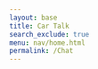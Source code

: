 ```yaml
---
layout: base
title: Car Talk
search_exclude: true
menu: nav/home.html
permalink: /Chat
---
```


<html lang="en">
<head>
    <meta charset="UTF-8">
    <meta name="viewport" content="width=device-width, initial-scale=1.0">
    <title>Chat</title>
    <link rel="stylesheet" href="styles.css">
    <style>
        .chat-container {
            width: 80%;
            max-width: 1200px;
            min-width: 400px;
            height: 100%;
            margin: 0 auto;
            display: flex;
            flex-direction: column;
            padding: 20px;
        }

        .chat-box {
            flex: 1;
            border: 1px solid #ddd;
            border-radius: 5px;
            padding: 20px;
            overflow-y: auto;
            max-height: 70vh;
            background-color: white;
            box-shadow: 0 2px 4px rgba(0, 0, 0, 0.1);
        }

        .chat-box div {
            margin: 10px 0;
        }

        .message-header {
            font-size: 0.8em;
            color: #666;
            margin-bottom: 2px;
            display: flex;
            justify-content: space-between;
            align-items: center;
        }
        .user-id {
            font-weight: bold;
            margin-right: 10px;
        }
        .timestamp {
            color: #999;
        }
        .message-text {
            margin-bottom: 10px;
        }
        .sent-message {
            background-color: #e3f2fd;
            padding: 8px;
            border-radius: 8px;
            margin: 5px 0;
            align-self: flex-end;
        }
        .received-message {
            background-color: #f5f5f5;
            padding: 8px;
            border-radius: 8px;
            margin: 5px 0;
        }

        form {
            display: flex;
            gap: 10px;
            margin-top: 20px;
        }

        input {
            flex: 1;
            padding: 12px;
            border: 1px solid #ccc;
            border-radius: 5px;
            font-size: 16px;
        }

        button {
            padding: 12px 24px;
            border: none;
            background-color: #28a745;
            color: white;
            border-radius: 5px;
            cursor: pointer;
            font-size: 16px;
            transition: background-color 0.2s;
        }

        button:hover {
            background-color: #218838;
        }

        .edit-button, .delete-button {
            background-color: #007bff;
            color: white;
            border: none;
            border-radius: 5px;
            padding: 5px 10px;
            cursor: pointer;
            font-size: 0.9em;
            transition: background-color 0.3s;
        }

        .edit-button:hover, .delete-button:hover {
            background-color: #0056b3;
        }

        .delete-button {
            background-color: #dc3545;
        }

        .delete-button:hover {
            background-color: #c82333;
        }

        .button-container {
            display: flex;
            gap: 10px;
            margin-left: 10px;
        }
    </style>
</head>
<body>
    <div class="chat-container">
        <div class="chat-box" id="chatBox"></div>
        <form id="chatForm">
            <input type="text" id="messageInput" placeholder="Type your message..." required>
            <button type="submit">Send</button>
        </form>
    </div>
    <script>
        let pythonURI = '';
        
        if (location.hostname === "localhost") {
                pythonURI = "http://localhost:8887";
        } else if (location.hostname === "127.0.0.1") {
                pythonURI = "http://127.0.0.1:8887";
        } else {
                pythonURI =  "https://motor.stu.nighthawkcodingsociety.com";
        }

        import { pythonURI, fetchOptions } from '{{site.baseurl}}/assets/js/api/config.js';

        document.addEventListener('DOMContentLoaded', () => {
            const chatForm = document.getElementById('chatForm');
            const messageInput = document.getElementById('messageInput');
            const chatBox = document.getElementById('chatBox');



            const apiUrl = pythonURI + '/car_chat'; // Adjust the port as necessary

            

            // Display a welcoming message in the chat history
            displayMessage({
                text: "Welcome to the chat! Feel free to send a message.",
                type: 'received',
                time: new Date(),
                userId: 'System'
            });

            chatForm.addEventListener('submit', async (e) => {
                e.preventDefault();
                const message = messageInput.value;
                const currentTime = new Date();

                // Send message to backend
                const messageData = await sendMessage(message);
                if (messageData) {
                    displayMessage({
                        text: message,
                        type: 'sent',
                        time: currentTime,
                        userId: 'You',
                        id: messageData.id // Store the message ID for future deletes
                    });
                }

                // Clear input field
                messageInput.value = '';
            });

            async function sendMessage(message) {
                const messageData = {
                    "message": message,
                    "user_id": 1  // Using the same user_id as shown in Postman
                };

                try {
                    const response = await fetch(apiUrl, {
                        method: 'POST',
                        headers: {
                            'Content-Type': 'application/json'
                        },
                        body: JSON.stringify(messageData)
                    });

                    if (response.ok) {
                        return await response.json(); // Return the message data including ID
                    } else {
                        console.error('Error sending message:', response.statusText);
                    }
                } catch (error) {
                    console.error('Error:', error);
                }
                return null;
            }

            function displayMessage({ text, type, time, userId, id }) {
                const messageDiv = document.createElement('div');
                const timeString = new Date(time).toLocaleTimeString();
                
                // Create message container with appropriate class based on message type (sent or received)
                messageDiv.className = type === 'sent' ? 'sent-message' : 'received-message';
                
                // Add message content with user ID, time, and buttons
                messageDiv.innerHTML = `
                    <div class="message-header">
                        <span class="user-id">${userId}</span>
                        <span class="timestamp">${timeString}</span>
                        ${type === 'sent' ? `
                            <div class="button-container">
                                <button class="edit-button" data-id="${id}">Edit</button>
                                <button class="delete-button" data-id="${id}">Delete</button>
                            </div>
                        ` : ''}
                    </div>
                    <div class="message-text">${text}</div>
                `;
                
                chatBox.appendChild(messageDiv);
                chatBox.scrollTop = chatBox.scrollHeight;

                // Add event listener for the edit button if the message is sent by the user
                if (type === 'sent') {
                    messageDiv.querySelector('.edit-button').addEventListener('click', () => {
                        editMessage(id, text);
                    });

                    // Add event listener for the delete button
                    messageDiv.querySelector('.delete-button').addEventListener('click', () => {
                        deleteMessage(id, messageDiv);
                    });
                }
            }

            function deleteMessage(id, messageDiv) {
                if (confirm("Are you sure you want to delete this message?")) {
                    fetch(`${pythonURI}/car_chat/${id}`, {
                        method: 'DELETE' // Specify the HTTP method as DELETE
                    })
                    .then(response => {
                        if (response.ok) {
                            // Remove the message from the chat display
                            messageDiv.remove();
                            console.log('Message deleted successfully');
                        } else {
                            console.error('Error deleting message:', response.statusText);
                        }
                    })
                    .catch(error => {
                        console.error('Error:', error);
                    });
                }
            }

            // Function to fetch messages on page load
            function fetchMessages() {
                fetch('${pythonURI}/api/car_chat', {
                    method: 'GET',
                    headers: {
                        'Content-Type': 'application/json'
                    }
                })
                .then(response => {
                    if (response.ok) {
                        return response.json(); // Parse the JSON response
                    } else {
                        throw new Error('Failed to fetch messages');
                    }
                })
                .then(messages => {
                    messages.forEach(msg => {
                        displayMessage({
                            text: msg.message,
                            type: msg.user_id === 1 ? 'sent' : 'received', // Adjust based on your user ID logic
                            time: msg.timestamp || new Date(),
                            userId: msg.user_id || 'Unknown User',
                            id: msg.id // Include message ID
                        });
                    });
                })
                .catch(error => console.error('Error:', error));
            }

            // Call fetchMessages on page load
            fetchMessages(); // Fetch messages when the page loads

            function editMessage(id, currentText) {
                const newText = prompt("Edit your message:", currentText);
                
                if (newText !== null && newText.trim() !== "") {
                    fetch(`${pythonURI}/api/car_chat/${id}`, {
                        method: 'PUT',
                        headers: {
                            'Content-Type': 'application/json'
                        },
                        body: JSON.stringify({ message: newText })
                    })
                    .then(response => {
                        if (response.ok) {
                            const messageDiv = document.querySelector(`.edit-button[data-id="${id}"]`).closest('div');
                            messageDiv.querySelector('.message-text').textContent = newText; // Update the displayed text
                        } else {
                            console.error('Error updating message:', response.statusText);
                        }
                    })
                    .catch(error => {
                        console.error('Error:', error);
                    });
                }
            }
        });
    </script>
</body>
</html>